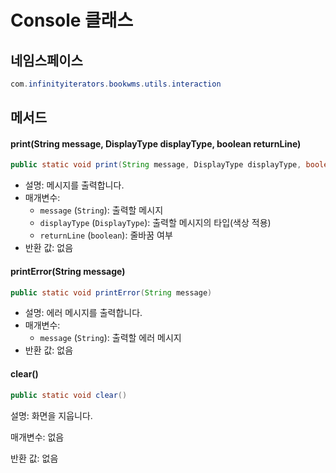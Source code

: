 # **Console** 클래스

## 네임스페이스

```java
com.infinityiterators.bookwms.utils.interaction
```

## 메서드

#### **print(String message, DisplayType displayType, boolean returnLine)**

```java
public static void print(String message, DisplayType displayType, boolean returnLine)
```

- 설명: 메시지를 출력합니다.
- 매개변수:
    - `message` (`String`): 출력할 메시지
    - `displayType` (`DisplayType`): 출력할 메시지의 타입(색상 적용)
    - `returnLine` (`boolean`): 줄바꿈 여부
- 반환 값: 없음

#### **printError(String message)**

```java
public static void printError(String message)
```

- 설명: 에러 메시지를 출력합니다.
- 매개변수:
    - `message` (`String`): 출력할 에러 메시지
- 반환 값: 없음

#### **clear()**

```java
public static void clear()
```

설명: 화면을 지웁니다.

매개변수: 없음

반환 값: 없음
